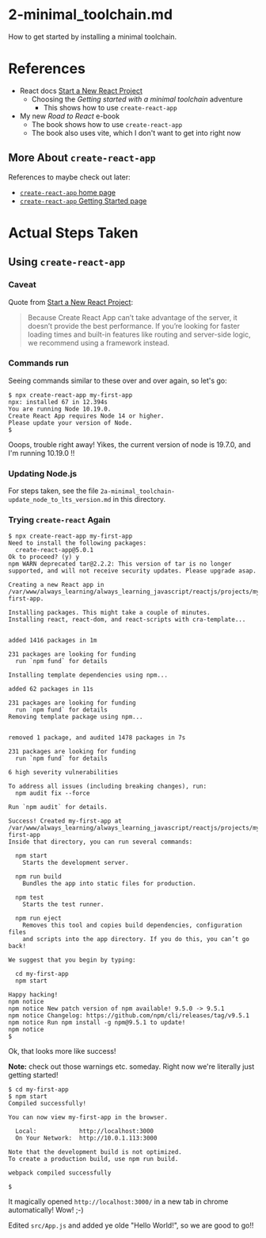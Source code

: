 
# 2-minimal_toolchain.md

How to get started by installing a minimal toolchain.

# References

- React docs [Start a New React Project](https://beta.reactjs.org/learn/start-a-new-react-project)
  - Choosing the *Getting started with a minimal toolchain* adventure
    - This shows how to use `create-react-app`
- My new *Road to React* e-book
  - The book shows how to use `create-react-app`
  - The book also uses vite, which I don't want to get into right now

## More About `create-react-app`

References to maybe check out later:

- [`create-react-app` home page](https://create-react-app.dev/)
- [`create-react-app` Getting Started page](https://create-react-app.dev/docs/getting-started/)

# Actual Steps Taken

## Using `create-react-app`

### Caveat

Quote from [Start a New React Project](https://beta.reactjs.org/learn/start-a-new-react-project):

> Because Create React App can’t take advantage of the server, it doesn’t provide the best performance.
> If you’re looking for faster loading times and built-in features like routing and server-side logic,
> we recommend using a framework instead.

### Commands run

Seeing commands similar to these over and over again, so let's go:

```
$ npx create-react-app my-first-app
npx: installed 67 in 12.394s
You are running Node 10.19.0.
Create React App requires Node 14 or higher.
Please update your version of Node.
$
```

Ooops, trouble right away!
Yikes, the current version of node is 19.7.0, and I'm running 10.19.0 !!

### Updating Node.js

For steps taken, see the file `2a-minimal_toolchain-update_node_to_lts_version.md` in this directory.

### Trying `create-react` Again

```
$ npx create-react-app my-first-app
Need to install the following packages:
  create-react-app@5.0.1
Ok to proceed? (y) y
npm WARN deprecated tar@2.2.2: This version of tar is no longer supported, and will not receive security updates. Please upgrade asap.

Creating a new React app in /var/www/always_learning/always_learning_javascript/reactjs/projects/my-first-app.

Installing packages. This might take a couple of minutes.
Installing react, react-dom, and react-scripts with cra-template...


added 1416 packages in 1m

231 packages are looking for funding
  run `npm fund` for details

Installing template dependencies using npm...

added 62 packages in 11s

231 packages are looking for funding
  run `npm fund` for details
Removing template package using npm...


removed 1 package, and audited 1478 packages in 7s

231 packages are looking for funding
  run `npm fund` for details

6 high severity vulnerabilities

To address all issues (including breaking changes), run:
  npm audit fix --force

Run `npm audit` for details.

Success! Created my-first-app at /var/www/always_learning/always_learning_javascript/reactjs/projects/my-first-app
Inside that directory, you can run several commands:

  npm start
    Starts the development server.

  npm run build
    Bundles the app into static files for production.

  npm test
    Starts the test runner.

  npm run eject
    Removes this tool and copies build dependencies, configuration files
    and scripts into the app directory. If you do this, you can’t go back!

We suggest that you begin by typing:

  cd my-first-app
  npm start

Happy hacking!
npm notice
npm notice New patch version of npm available! 9.5.0 -> 9.5.1
npm notice Changelog: https://github.com/npm/cli/releases/tag/v9.5.1
npm notice Run npm install -g npm@9.5.1 to update!
npm notice
$
```

Ok, that looks more like success!

**Note:** check out those warnings etc. someday.
Right now we're literally just getting started!

```
$ cd my-first-app
$ npm start
Compiled successfully!

You can now view my-first-app in the browser.

  Local:            http://localhost:3000
  On Your Network:  http://10.0.1.113:3000

Note that the development build is not optimized.
To create a production build, use npm run build.

webpack compiled successfully

$
```

It magically opened `http://localhost:3000/` in a new tab in chrome automatically!
Wow!  ;-)

Edited `src/App.js` and added ye olde "Hello World!", so we are good to go!!

